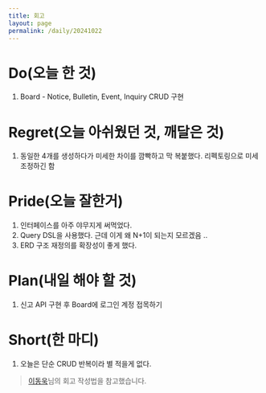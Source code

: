 ```yaml
---
title: 회고
layout: page
permalink: /daily/20241022
---
```


# Do(오늘 한 것)
1. Board - Notice, Bulletin, Event, Inquiry CRUD 구현

# Regret(오늘 아쉬웠던 것, 깨달은 것)
1. 동일한 4개를 생성하다가 미세한 차이를 깜빡하고 막 복붙했다. 리펙토링으로 미세 조정하긴 함

# Pride(오늘 잘한거)
1. 인터페이스를 아주 야무지게 써먹었다.
2. Query DSL을 사용했다. 근데 이게 왜 N+1이 되는지 모르겠음 ..
3. ERD 구조 재정의를 확장성이 좋게 했다.

# Plan(내일 해야 할 것)
1. 신고 API 구현 후 Board에 로그인 계정 접목하기

# Short(한 마디)
1. 오늘은 단순 CRUD 반복이라 별 적을게 없다. 

> [이동욱](https://dongwooklee96.github.io/)님의 회고 작성법을 참고했습니다.